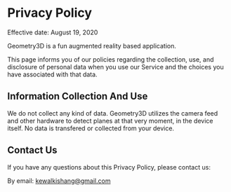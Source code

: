 # Privacy Policy
Effective date: August 19, 2020

Geometry3D is a fun augmented reality based application.

This page informs you of our policies regarding the collection, use, and disclosure of personal data when you use our Service and the choices you have associated with that data.

## Information Collection And Use
We do not collect any kind of data. Geometry3D utilizes the camera feed and other hardware to detect planes at that very moment, in the device itself. No data is transfered or collected from your device.

## Contact Us
If you have any questions about this Privacy Policy, please contact us:

By email: kewalkishang@gmail.com
